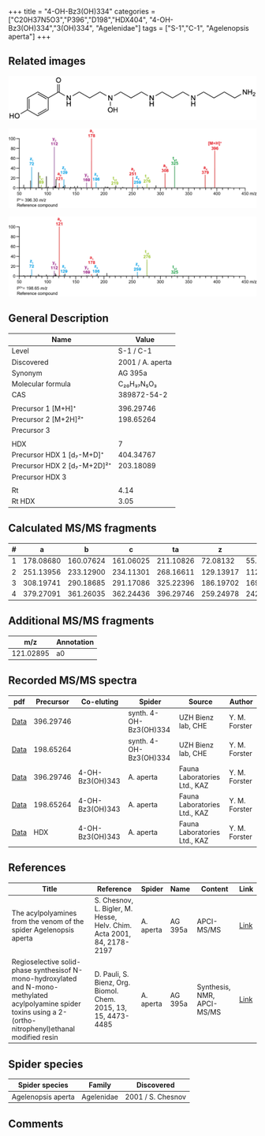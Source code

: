 +++
title = "4-OH-Bz3(OH)334"
categories = ["C20H37N5O3","P396","D198","HDX404",
"4-OH-Bz3(OH)334","3(OH)334",
"Agelenidae"]
tags = ["S-1","C-1",
"Agelenopsis aperta"]
+++

## Related images

![](/img/4-OH-Bz3(OH)334.png)

![](/img_MSMS/396_4-OH-Bz3(OH)334.png?classes=border)

![](/img_MSMS/396_4-OH-Bz3(OH)334_2.png?classes=border)

## General Description

| Name                        | Value            |
|-----------------------------|------------------|
| Level                       | S-1 / C-1                |
| Discovered                  | 2001 / A. aperta |
| Synonym                     | AG 395a          |
| Molecular formula           | C₂₀H₃₇N₅O₃       |
| CAS                         | 389872-54-2      |
|                             |                  |
| Precursor 1 [M+H]⁺          | 396.29746        |
| Precursor 2 [M+2H]²⁺        | 198.65264        |
| Precursor 3                 |                  |
|                             |                  |
| HDX                         | 7                |
| Precursor HDX 1 [d₇-M+D]⁺   | 404.34767        |
| Precursor HDX 2 [d₇-M+2D]²⁺ | 203.18089        |
| Precursor HDX 3             |                  |
|                             |                  |
| Rt                          | 4.14             |
| Rt HDX                      | 3.05             |

## Calculated MS/MS fragments

| # | a         | b         | c         | ta        | z         | y         | tz        |
|---|-----------|-----------|-----------|-----------|-----------|-----------|-----------|
| 1 | 178.08680 | 160.07624 | 161.06025 | 211.10826 | 72.08132  | 55.05477  | 89.10787  |
| 2 | 251.13956 | 233.12900 | 234.11301 | 268.16611 | 129.13917 | 112.11262 | 146.16572 |
| 3 | 308.19741 | 290.18685 | 291.17086 | 325.22396 | 186.19702 | 169.17047 | 219.21848 |
| 4 | 379.27091 | 361.26035 | 362.24436 | 396.29746 | 259.24978 | 242.22323 | 276.27633 |

## Additional MS/MS fragments

| m/z       | Annotation |
|-----------|------------|
| 121.02895 | a0         |

## Recorded MS/MS spectra

| pdf                                                                  | Precursor | Co-eluting      | Spider                 | Source                       | Author        |
|----------------------------------------------------------------------|-----------|-----------------|------------------------|------------------------------|---------------|
| [Data](/pdf/396_4-OH-Bz3(OH)334_4-14.pdf)                            | 396.29746 |                 | synth. 4-OH-Bz3(OH)334 | UZH Bienz lab, CHE           | Y. M. Forster |
| [Data](/pdf/396_4-OH-Bz3(OH)334_4-14_2.pdf)                          | 198.65264 |                 | synth. 4-OH-Bz3(OH)334 | UZH Bienz lab, CHE           | Y. M. Forster |
| [Data](/pdf/A-aperta/396_4-OH-Bz3(OH)334_4-OH-Bz3(OH)343_Aa.pdf)     | 396.29746 | 4-OH-Bz3(OH)343 | A. aperta              | Fauna Laboratories Ltd., KAZ | Y. M. Forster |
| [Data](/pdf/A-aperta/396_4-OH-Bz3(OH)334_4-OH-Bz3(OH)343_Aa_2.pdf)   | 198.65264 | 4-OH-Bz3(OH)343 | A. aperta              | Fauna Laboratories Ltd., KAZ | Y. M. Forster |
| [Data](/pdf/A-aperta/396_4-OH-Bz3(OH)334_4-OH-Bz3(OH)343_Aa_HDX.pdf) | HDX       | 4-OH-Bz3(OH)343 | A. aperta              | Fauna Laboratories Ltd., KAZ | Y. M. Forster |

## References

| Title                                                                                                                                                            | Reference                                                             | Spider    | Name    | Content                 | Link                                                                                   |
|------------------------------------------------------------------------------------------------------------------------------------------------------------------|-----------------------------------------------------------------------|-----------|---------|-------------------------|----------------------------------------------------------------------------------------|
| The acylpolyamines from the venom of the spider Agelenopsis aperta                                                                                               | S. Chesnov, L. Bigler, M. Hesse, Helv. Chim. Acta 2001, 84, 2178-2197 | A. aperta | AG 395a | APCI-MS/MS              | [Link](https://onlinelibrary.wiley.com/doi/abs/10.1002/1522-2675%2820010815%2984%3A8%3C2178%3A%3AAID-HLCA2178%3E3.0.CO%3B2-N)                                                                            |
| Regioselective solid-phase synthesisof N-mono-hydroxylated and N-mono-methylated acylpolyamine spider toxins using a 2-(ortho-nitrophenyl)ethanal modified resin | D. Pauli, S. Bienz, Org. Biomol. Chem. 2015, 13, 15, 4473-4485        | A. aperta | AG 395a | Synthesis, NMR, APCI-MS/MS | [Link](https://pubs.rsc.org/en/Content/ArticleLanding/2015/OB/C5OB00108K#!divAbstract) |

## Spider species

| Spider species     | Family     | Discovered        |
|--------------------|------------|-------------------|
| Agelenopsis aperta | Agelenidae | 2001 / S. Chesnov |

## Comments